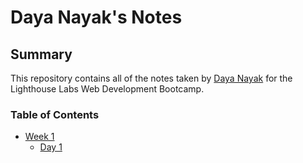 # Daya Nayak's Notes

## Summary
This repository contains all of the notes taken by [Daya Nayak](https://github.com/DN8630) for the Lighthouse Labs Web Development Bootcamp.

### Table of Contents
* [Week 1](/Week_1)
  * [Day 1](/week_1/Day_1)
